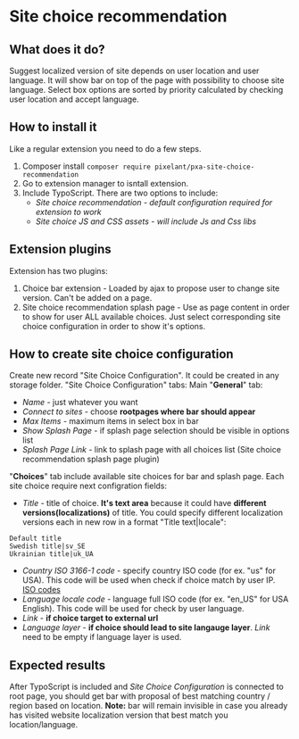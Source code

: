 # Site choice recommendation

## What does it do?
Suggest localized version of site depends on user location and user language.
It will show bar on top of the page with possibility to choose site language. Select box options are sorted by priority calculated by checking user location and accept language. 

## How to install it
Like a regular extension you need to do a few steps.
1. Composer install 
    `composer require pixelant/pxa-site-choice-recommendation`
2. Go to extension manager to isntall extension.
3. Include TypoScript. There are two options to include:
    - *Site choice recommendation - default configuration required for extension to work*
    - *Site choice JS and CSS assets - will include Js and Css libs*

## Extension plugins
Extension has two plugins:
1. Choice bar extension - Loaded by ajax to propose user to change site version. Can't be added on a page.
2. Site choice recommendation splash page - Use as page content in order to show for user ALL available choices. Just select corresponding site choice configuration in order to show it's options.

## How to create site choice configuration
Create new record "Site Choice Configuration". It could be created in any storage folder.
"Site Choice Configuration" tabs:
Main "**General**" tab:
- *Name* - just whatever you want
- *Connect to sites* - choose **rootpages where bar should appear**
- *Max Items* - maximum items in select box in bar
- *Show Splash Page* - if splash page selection should be visible in options list
- *Splash Page Link* - link to splash page with all choices list (Site choice recommendation splash page plugin)

"**Choices**" tab include available site choices for bar and splash page. Each site choice require next configration fields:
-  *Title* - title of choice. **It's text area** because it could have **different versions(localizations)** of title.
You could specify different localization versions each in new row in a format "Title text|locale":
```text
Default title
Swedish title|sv_SE
Ukrainian title|uk_UA
```
- *Country ISO 3166-1 code* - specify country ISO code (for ex. "us" for USA). This code will be used when check if choice match by user IP. [ISO codes](https://en.wikipedia.org/wiki/List_of_ISO_3166_country_codes) 
- *Language locale code* - language full ISO code (for ex. "en_US" for USA English). This code will be used for check by user language.
- *Link* - **if choice target to external url**
- *Language layer* - **if choice should lead to site langauge layer**. *Link* need to be empty if language layer is used.

## Expected results
After TypoScript is included and *Site Choice Configuration* is connected to root page, you should get bar with proposal of best matching country / region based on location.
**Note:** bar will remain invisible in case you already has visited website localization version that best match you location/language. 